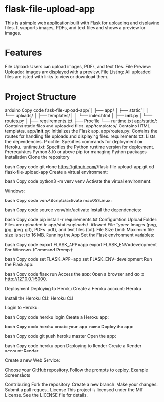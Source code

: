 # flask-file-upload-app
This is a simple web application built with Flask for uploading and displaying files. It supports images, PDFs, and text files and shows a preview for images.

# Features
File Upload: Users can upload images, PDFs, and text files.
File Preview: Uploaded images are displayed with a preview.
File Listing: All uploaded files are listed with links to view or download them.
# Project Structure
arduino
Copy code
flask-file-upload-app/
│
├── app/
│   ├── static/
│   │   └── uploads/
│   ├── templates/
│   │   └── index.html
│   ├── __init__.py
│   └── routes.py
│
├── requirements.txt
├── Procfile
└── runtime.txt
app/static/: Contains static files and uploaded files.
app/templates/: Contains HTML templates.
app/__init__.py: Initializes the Flask app.
app/routes.py: Contains the routes for handling file uploads and displaying files.
requirements.txt: Lists the dependencies.
Procfile: Specifies commands for deployment on Heroku.
runtime.txt: Specifies the Python runtime version for deployment.
Prerequisites
Python 3.10 or above
pip for managing Python packages
Installation
Clone the repository:

bash
Copy code
git clone https://github.com/<username>/flask-file-upload-app.git
cd flask-file-upload-app
Create a virtual environment:

bash
Copy code
python3 -m venv venv
Activate the virtual environment:

Windows:

bash
Copy code
venv\Scripts\activate
macOS/Linux:

bash
Copy code
source venv/bin/activate
Install the dependencies:

bash
Copy code
pip install -r requirements.txt
Configuration
Upload Folder: Files are uploaded to app/static/uploads/.
Allowed File Types: Images (png, jpg, jpeg, gif), PDFs (pdf), and text files (txt).
File Size Limit: Maximum file size is set to 16 MB.
Running the App
Set the Flask environment variables:

bash
Copy code
export FLASK_APP=app
export FLASK_ENV=development
For Windows (Command Prompt):

bash
Copy code
set FLASK_APP=app
set FLASK_ENV=development
Run the Flask app:

bash
Copy code
flask run
Access the app:
Open a browser and go to http://127.0.0.1:5000.

Deployment
Deploying to Heroku
Create a Heroku account: Heroku

Install the Heroku CLI: Heroku CLI

Login to Heroku:

bash
Copy code
heroku login
Create a Heroku app:

bash
Copy code
heroku create your-app-name
Deploy the app:

bash
Copy code
git push heroku master
Open the app:

bash
Copy code
heroku open
Deploying to Render
Create a Render account: Render

Create a new Web Service:

Choose your GitHub repository.
Follow the prompts to deploy.
Example Screenshots


Contributing
Fork the repository.
Create a new branch.
Make your changes.
Submit a pull request.
License
This project is licensed under the MIT License. See the LICENSE file for details.
